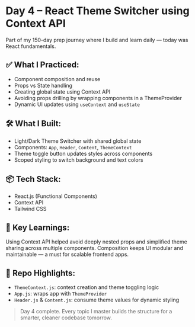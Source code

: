# Day 4 – React Theme Switcher using Context API

Part of my 150-day prep journey where I build and learn daily — today was React fundamentals.

## ✅ What I Practiced:

- Component composition and reuse
- Props vs State handling
- Creating global state using Context API
- Avoiding props drilling by wrapping components in a ThemeProvider
- Dynamic UI updates using `useContext` and `useState`

## 🛠 What I Built:

- Light/Dark Theme Switcher with shared global state
- Components: `App`, `Header`, `Content`, `ThemeContext`
- Theme toggle button updates styles across components
- Scoped styling to switch background and text colors

## 📦 Tech Stack:

- React.js (Functional Components)
- Context API
- Tailwind CSS

## 🌱 Key Learnings:

Using Context API helped avoid deeply nested props and simplified theme sharing across multiple components. Composition keeps UI modular and maintainable — a must for scalable frontend apps.

## 🏁 Repo Highlights:

- `ThemeContext.js`: context creation and theme toggling logic
- `App.js`: wraps app with `ThemeProvider`
- `Header.js` & `Content.js`: consume theme values for dynamic styling

> Day 4 complete. Every topic I master builds the structure for a smarter, cleaner codebase tomorrow.
